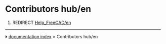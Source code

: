 # Contributors hub/en
1.  REDIRECT [Help_FreeCAD/en](Help_FreeCAD/en.md)



---
⏵ [documentation index](../README.md) > Contributors hub/en
